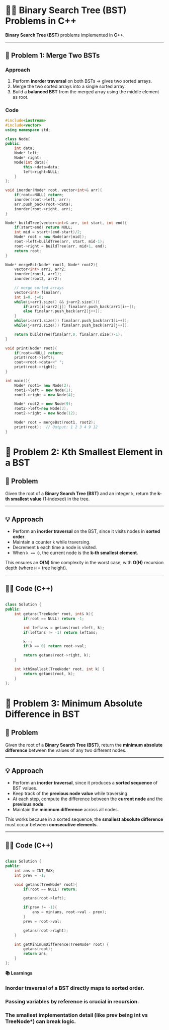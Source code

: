 # 🧑‍💻 Binary Search Tree (BST) Problems in C++

 **Binary Search Tree (BST)** problems implemented in **C++**.

---

## 🚀 Problem 1: Merge Two BSTs

### Approach
1. Perform **inorder traversal** on both BSTs → gives two sorted arrays.
2. Merge the two sorted arrays into a single sorted array.
3. Build a **balanced BST** from the merged array using the middle element as root.

### Code
```cpp
#include<iostream>
#include<vector>
using namespace std;

class Node{
public:
    int data;
    Node* left;
    Node* right;
    Node(int data){
        this->data=data;
        left=right=NULL;
    }
};

void inorder(Node* root, vector<int>& arr){
    if(root==NULL) return;
    inorder(root->left, arr);
    arr.push_back(root->data);
    inorder(root->right, arr);
}

Node* buildTree(vector<int>& arr, int start, int end){
    if(start>end) return NULL;
    int mid = start+(end-start)/2;
    Node* root = new Node(arr[mid]);
    root->left=buildTree(arr, start, mid-1);
    root->right = buildTree(arr, mid+1, end);
    return root;
}

Node* mergeBst(Node* root1, Node* root2){
    vector<int> arr1, arr2;
    inorder(root1, arr1);
    inorder(root2, arr2);

    // merge sorted arrays
    vector<int> finalarr;
    int i=0, j=0;
    while(i<arr1.size() && j<arr2.size()){
        if(arr1[i]<arr2[j]) finalarr.push_back(arr1[i++]);
        else finalarr.push_back(arr2[j++]);
    }
    while(i<arr1.size()) finalarr.push_back(arr1[i++]);
    while(j<arr2.size()) finalarr.push_back(arr2[j++]);

    return buildTree(finalarr,0, finalarr.size()-1);
}

void print(Node* root){
    if(root==NULL) return;
    print(root->left);
    cout<<root->data<<" ";
    print(root->right);
}

int main(){
    Node* root1= new Node(2);
    root1->left = new Node(1);
    root1->right = new Node(4);

    Node* root2 = new Node(9);
    root2->left=new Node(3);
    root2->right = new Node(12);

    Node* root = mergeBst(root1, root2);
    print(root);  // Output: 1 2 3 4 9 12
}

```
# 🚀 Problem 2: Kth Smallest Element in a BST

## 📌 Problem
Given the root of a **Binary Search Tree (BST)** and an integer `k`, return the **k-th smallest value** (1-indexed) in the tree.

---

## 💡 Approach
- Perform an **inorder traversal** on the BST, since it visits nodes in **sorted order**.  
- Maintain a counter `k` while traversing.  
- Decrement `k` each time a node is visited.  
- When `k == 0`, the current node is the **k-th smallest element**.  

This ensures an **O(N)** time complexity in the worst case, with **O(H)** recursion depth (where `H` = tree height).

---

## 🧑‍💻 Code (C++)
```cpp

class Solution {
public:
    int getans(TreeNode* root, int& k){
        if(root == NULL) return -1;

        int leftans = getans(root->left, k);
        if(leftans != -1) return leftans;

        k--;
        if(k == 0) return root->val;

        return getans(root->right, k);
    }

    int kthSmallest(TreeNode* root, int k) {
        return getans(root, k);
    }
};
```

# 🚀 Problem 3: Minimum Absolute Difference in BST

## 📌 Problem
Given the root of a **Binary Search Tree (BST)**, return the **minimum absolute difference** between the values of any two different nodes.

---

## 💡 Approach
- Perform an **inorder traversal**, since it produces a **sorted sequence** of BST values.  
- Keep track of the **previous node value** while traversing.  
- At each step, compute the difference between the **current node** and the **previous node**.  
- Maintain the **minimum difference** across all nodes.  

This works because in a sorted sequence, the **smallest absolute difference** must occur between **consecutive elements**.

---

## 🧑‍💻 Code (C++)
```cpp

class Solution {
public:
    int ans = INT_MAX;
    int prev = -1;

    void getans(TreeNode* root){
        if(root == NULL) return;

        getans(root->left);

        if(prev != -1){
            ans = min(ans, root->val - prev);
        }
        prev = root->val;

        getans(root->right);
    }

    int getMinimumDifference(TreeNode* root) {
        getans(root);
        return ans;
    }
};
```

**📚 Learnings**

### Inorder traversal of a BST directly maps to sorted order.

### Passing variables by reference is crucial in recursion.

### The smallest implementation detail (like prev being int vs TreeNode*) can break logic.

